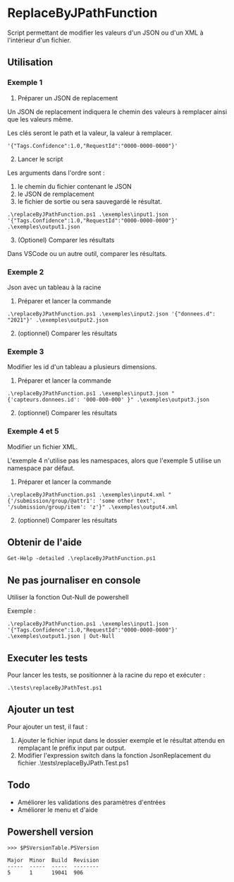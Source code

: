 # ReplaceByJPathFunction

Script permettant de modifier les valeurs d'un JSON ou d'un XML à l'intérieur d'un fichier.

## Utilisation

### Exemple 1

1. Préparer un JSON de replacement

Un JSON de replacement indiquera le chemin des valeurs à remplacer ainsi que les valeurs même.

Les clés seront le path et la valeur, la valeur à remplacer.

```
'{"Tags.Confidence":1.0,"RequestId":"0000-0000-0000"}'
```

2. Lancer le script

Les arguments dans l'ordre sont :
1. le chemin du fichier contenant le JSON
2. le JSON de remplacement
3. le fichier de sortie ou sera sauvegardé le résultat.

```
.\replaceByJPathFunction.ps1 .\exemples\input1.json '{"Tags.Confidence":1.0,"RequestId":"0000-0000-0000"}' .\exemples\output1.json
```

3. (Optionel) Comparer les résultats

Dans VSCode ou un autre outil, comparer les résultats.

### Exemple 2

Json avec un tableau à la racine

1. Préparer et lancer la commande

```
.\replaceByJPathFunction.ps1 .\exemples\input2.json '{"donnees.d": "2021"}' .\exemples\output2.json
```

2. (optionnel) Comparer les résultats

### Exemple 3

Modifier les id d'un tableau a plusieurs dimensions.

1. Préparer et lancer la commande

```
.\replaceByJPathFunction.ps1 .\exemples\input3.json "{'capteurs.donnees.id': '000-000-000' }" .\exemples\output3.json
```

2. (optionnel) Comparer les résultats

### Exemple 4 et 5

Modifier un fichier XML.

L'exemple 4 n'utilise pas les namespaces, alors que l'exemple 5 utilise un namespace par défaut.

1. Préparer et lancer la commande
```
.\replaceByJPathFunction.ps1 .\exemples\input4.xml "{'/submission/group/@attr1': 'some other text', '/submission/group/item': 'z'}" .\exemples\output4.xml
```

2. (optionnel) Comparer les résultats

## Obtenir de l'aide

```
Get-Help -detailed .\replaceByJPathFunction.ps1
```

## Ne pas journaliser en console

Utiliser la fonction Out-Null de powershell

Exemple :
```
.\replaceByJPathFunction.ps1 .\exemples\input1.json '{"Tags.Confidence":1.0,"RequestId":"0000-0000-0000"}' .\exemples\output1.json | Out-Null
```

## Executer les tests

Pour lancer les tests, se positionner à la racine du repo et exécuter :

```
.\tests\replaceByJPathTest.ps1
```

## Ajouter un test

Pour ajouter un test, il faut :
1. Ajouter le fichier input dans le dossier exemple et le résultat attendu en remplaçant le préfix input par output.
2. Modifier l'expression switch dans la fonction JsonReplacement du fichier .\tests\replaceByJPath.Test.ps1

## Todo

- Améliorer les validations des paramètres d'entrées
- Améliorer le menu et d'aide

## Powershell version

```
>>> $PSVersionTable.PSVersion

Major  Minor  Build  Revision
-----  -----  -----  --------
5      1      19041  906
```
